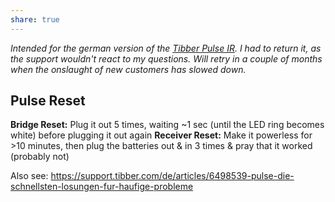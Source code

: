 ```yaml
---
share: true
---
```


_Intended for the german version of the [Tibber Pulse IR](https://tibber.com/de/store/produkt/pulse-ir). I had to return it, as the support wouldn't react to my questions. Will retry in a couple of months when the onslaught of new customers has slowed down._

## Pulse Reset

**Bridge Reset:** Plug it out 5 times, waiting ~1 sec (until the LED ring becomes white) before plugging it out again
**Receiver Reset:** Make it powerless for >10 minutes, then plug the batteries out & in 3 times & pray that it worked (probably not)

Also see: https://support.tibber.com/de/articles/6498539-pulse-die-schnellsten-losungen-fur-haufige-probleme
